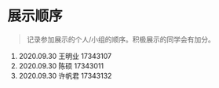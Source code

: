 # 展示顺序

> 记录参加展示的个人/小组的顺序。积极展示的同学会有加分。

1. 2020.09.30 王明业    17343107
2. 2020.09.30 陈硕      17343011
3. 2020.09.30 许帆君	17343132


